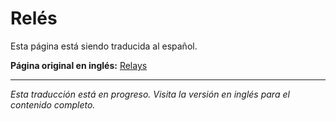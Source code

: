 # Relés

Esta página está siendo traducida al español.

**Página original en inglés:** [Relays](/en/concepts/relays/)

---

*Esta traducción está en progreso. Visita la versión en inglés para el contenido completo.*
